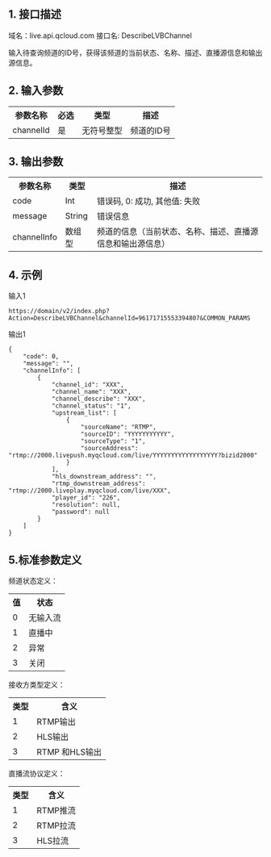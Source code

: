 ## 1. 接口描述

域名：live.api.qcloud.com
接口名: DescribeLVBChannel

输入待查询频道的ID号，获得该频道的当前状态、名称、描述、直播源信息和输出源信息。


## 2. 输入参数
</b></th>
<table class="t"><tbody><tr>
<th><b>参数名称</b></th>
<th><b>必选</b></th>
<th><b>类型</b></th>
<th><b>描述</b></th>
<tr>
<td> channelId
<td> <font color"red">是</font>
<td> 无符号整型
<td> 频道的ID号
</tbody></table>

</b></th>

## 3. 输出参数
</b></th>
<table class="t"><tbody><tr>
<th><b>参数名称</b></th>
<th><b>类型</b></th>
<th><b>描述</b></th>
<tr>
<td> code
<td> Int
<td> 错误码, 0: 成功, 其他值: 失败
<tr>
<td> message
<td> String
<td> 错误信息
<tr>
<td> channelInfo
<td> 数组型
<td> 频道的信息（当前状态、名称、描述、直播源信息和输出源信息）
</tbody></table>

</b></th>

## 4. 示例

输入1
```
https://domain/v2/index.php?Action=DescribeLVBChannel&channelId=96171715553394807&COMMON_PARAMS
```

输出1
```
{
    "code": 0,
    "message": "",
    "channelInfo": [
        {
            "channel_id": "XXX",
            "channel_name": "XXX",
            "channel_describe": "XXX",
            "channel_status": "1",
            "upstream_list": [
                {
                    "sourceName": "RTMP",
                    "sourceID": "YYYYYYYYYYY",
                    "sourceType": "1",
                    "sourceAddress": "rtmp://2000.livepush.myqcloud.com/live/YYYYYYYYYYYYYYYYYY?bizid2000"
                }
            ],
            "hls_downstream_address": "",
            "rtmp_downstream_address": "rtmp://2000.liveplay.myqcloud.com/live/XXX",
            "player_id": "226",
            "resolution": null,
            "password": null
        }
    ]
}
```



## 5.标准参数定义
频道状态定义：
<table class="t"><tbody><tr>
<th><b>值</b></th>
<th><b>状态</b></th>
<tr>
<td> 0
<td> 无输入流
<tr>
<td>1
<td> 直播中
<tr>
<td> 2
<td> 异常
<tr>
<td> 3
<td>关闭
</tbody></table>

接收方类型定义：
<table class="t"><tbody><tr>
<th><b>类型</b></th>
<th><b>含义</b></th>
<tr>
<td> 1
<td> RTMP输出
<tr>
<td>2
<td> HLS输出
<tr>
<td> 3
<td> RTMP 和HLS输出
</tbody></table>
直播流协议定义：
<table class="t"><tbody><tr>
<th><b>类型</b></th>
<th><b>含义</b></th>
<tr>
<td> 1
<td> RTMP推流
<tr>
<td>2
<td>RTMP拉流
<tr>
<td> 3
<td> HLS拉流
</tbody></table>